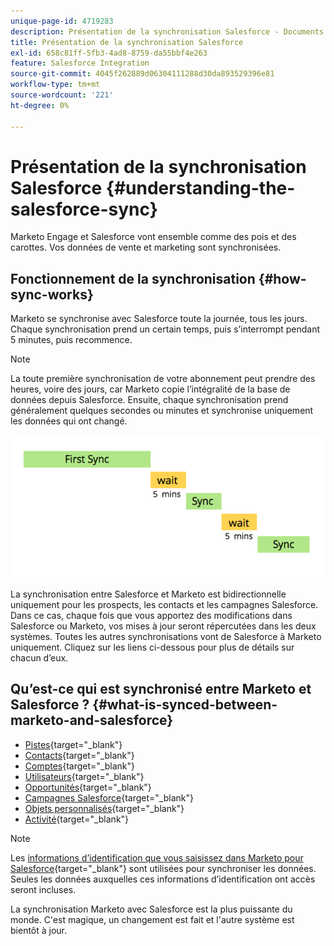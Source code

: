```yaml
---
unique-page-id: 4719283
description: Présentation de la synchronisation Salesforce - Documents Marketo - Documentation du produit
title: Présentation de la synchronisation Salesforce
exl-id: 658c81ff-5fb3-4ad8-8759-da55bbf4e263
feature: Salesforce Integration
source-git-commit: 4045f262889d06304111288d30da893529396e81
workflow-type: tm+mt
source-wordcount: '221'
ht-degree: 0%

---
```


# Présentation de la synchronisation Salesforce {#understanding-the-salesforce-sync}

Marketo Engage et Salesforce vont ensemble comme des pois et des carottes. Vos données de vente et marketing sont synchronisées.

## Fonctionnement de la synchronisation {#how-sync-works}

Marketo se synchronise avec Salesforce toute la journée, tous les jours. Chaque synchronisation prend un certain temps, puis s’interrompt pendant 5 minutes, puis recommence.

>[!NOTE]
>
>La toute première synchronisation de votre abonnement peut prendre des heures, voire des jours, car Marketo copie l’intégralité de la base de données depuis Salesforce. Ensuite, chaque synchronisation prend généralement quelques secondes ou minutes et synchronise uniquement les données qui ont changé.

![](assets/sync-illustration.png)

La synchronisation entre Salesforce et Marketo est bidirectionnelle uniquement pour les prospects, les contacts et les campagnes Salesforce. Dans ce cas, chaque fois que vous apportez des modifications dans Salesforce ou Marketo, vos mises à jour seront répercutées dans les deux systèmes. Toutes les autres synchronisations vont de Salesforce à Marketo uniquement. Cliquez sur les liens ci-dessous pour plus de détails sur chacun d’eux.

## Qu’est-ce qui est synchronisé entre Marketo et Salesforce ? {#what-is-synced-between-marketo-and-salesforce}

* [Pistes](/help/marketo/product-docs/crm-sync/salesforce-sync/sfdc-sync-details/sfdc-sync-lead-sync.md){target="_blank"}
* [Contacts](/help/marketo/product-docs/crm-sync/salesforce-sync/sfdc-sync-details/sfdc-sync-contact-sync.md){target="_blank"}
* [Comptes](/help/marketo/product-docs/crm-sync/salesforce-sync/sfdc-sync-details/sfdc-sync-account-sync.md){target="_blank"}
* [Utilisateurs](/help/marketo/product-docs/crm-sync/salesforce-sync/sfdc-sync-details/sfdc-sync-lead-account-owner-sync.md){target="_blank"}
* [Opportunités](/help/marketo/product-docs/crm-sync/salesforce-sync/sfdc-sync-details/sfdc-sync-opportunity-sync.md){target="_blank"}
* [Campagnes Salesforce](/help/marketo/product-docs/crm-sync/salesforce-sync/sfdc-sync-details/sfdc-sync-campaign-sync.md){target="_blank"}
* [Objets personnalisés](/help/marketo/product-docs/crm-sync/salesforce-sync/sfdc-sync-details/sfdc-sync-custom-object-sync.md){target="_blank"}
* [Activité](/help/marketo/product-docs/crm-sync/salesforce-sync/sfdc-sync-details/sfdc-sync-activity-sync.md){target="_blank"}

>[!NOTE]
>
>Les [informations d’identification que vous saisissez dans Marketo pour Salesforce](/help/marketo/product-docs/crm-sync/salesforce-sync/setup/enterprise-unlimited-edition/step-2-of-3-create-a-salesforce-user-for-marketo-enterprise-unlimited.md){target="_blank"} sont utilisées pour synchroniser les données. Seules les données auxquelles ces informations d’identification ont accès seront incluses.

La synchronisation Marketo avec Salesforce est la plus puissante du monde. C&#39;est magique, un changement est fait et l&#39;autre système est bientôt à jour.
